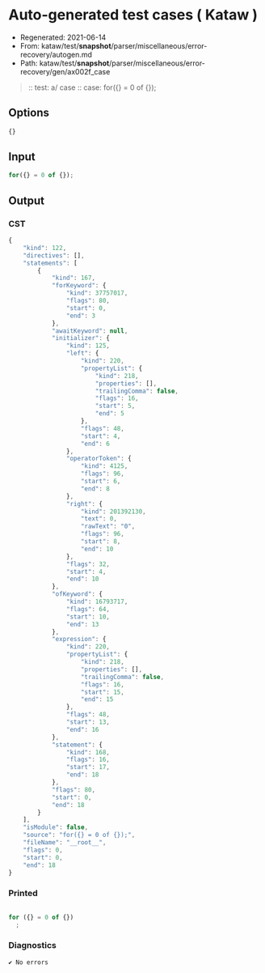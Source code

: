 # Auto-generated test cases ( Kataw )
- Regenerated: 2021-06-14
- From: kataw/test/__snapshot__/parser/miscellaneous/error-recovery/autogen.md
- Path: kataw/test/__snapshot__/parser/miscellaneous/error-recovery/gen/ax002f_case
> :: test: a/ case
> :: case: for({} = 0 of {});
## Options

`````js
{}
`````
## Input

`````js
for({} = 0 of {});
`````
## Output

### CST

```javascript
{
    "kind": 122,
    "directives": [],
    "statements": [
        {
            "kind": 167,
            "forKeyword": {
                "kind": 37757017,
                "flags": 80,
                "start": 0,
                "end": 3
            },
            "awaitKeyword": null,
            "initializer": {
                "kind": 125,
                "left": {
                    "kind": 220,
                    "propertyList": {
                        "kind": 218,
                        "properties": [],
                        "trailingComma": false,
                        "flags": 16,
                        "start": 5,
                        "end": 5
                    },
                    "flags": 48,
                    "start": 4,
                    "end": 6
                },
                "operatorToken": {
                    "kind": 4125,
                    "flags": 96,
                    "start": 6,
                    "end": 8
                },
                "right": {
                    "kind": 201392130,
                    "text": 0,
                    "rawText": "0",
                    "flags": 96,
                    "start": 8,
                    "end": 10
                },
                "flags": 32,
                "start": 4,
                "end": 10
            },
            "ofKeyword": {
                "kind": 16793717,
                "flags": 64,
                "start": 10,
                "end": 13
            },
            "expression": {
                "kind": 220,
                "propertyList": {
                    "kind": 218,
                    "properties": [],
                    "trailingComma": false,
                    "flags": 16,
                    "start": 15,
                    "end": 15
                },
                "flags": 48,
                "start": 13,
                "end": 16
            },
            "statement": {
                "kind": 168,
                "flags": 16,
                "start": 17,
                "end": 18
            },
            "flags": 80,
            "start": 0,
            "end": 18
        }
    ],
    "isModule": false,
    "source": "for({} = 0 of {});",
    "fileName": "__root__",
    "flags": 0,
    "start": 0,
    "end": 18
}
```

### Printed

```javascript

for ({} = 0 of {})
  ;

```

### Diagnostics

```javascript
✔ No errors
```


